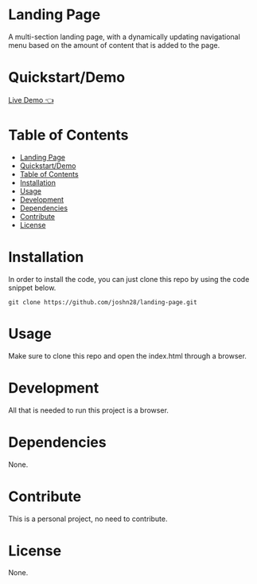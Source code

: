 # Landing Page

A multi-section landing page, with a dynamically updating navigational menu based on the amount of content that is added to the page.

# Quickstart/Demo

[Live Demo :point_left:](https://joshn28.github.io/landing-page/)

# Table of Contents

- [Landing Page](#landing-page)
- [Quickstart/Demo](#quickstartdemo)
- [Table of Contents](#table-of-contents)
- [Installation](#installation)
- [Usage](#usage)
- [Development](#development)
- [Dependencies](#dependencies)
- [Contribute](#contribute)
- [License](#license)

# Installation

In order to install the code, you can just clone this repo by using the code snippet below.

```
git clone https://github.com/joshn28/landing-page.git
```

# Usage
Make sure to clone this repo and open the index.html through a browser.

# Development
All that is needed to run this project is a browser.

# Dependencies
None.

# Contribute

This is a personal project, no need to contribute.

# License

None.
